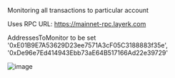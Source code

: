 Monitoring all transactions to particular account

Uses RPC URL: https://mainnet-rpc.layerk.com

AddressesToMonitor to be set '0xE01B9E7A53629D23ee7571A3cF05C3188883f35e', '0xDe96e7Ed414943Ebb73aE64B517166Ad22e39729'


![image](https://github.com/user-attachments/assets/fb0b34dc-743f-4f75-960a-2db983f75adc)


